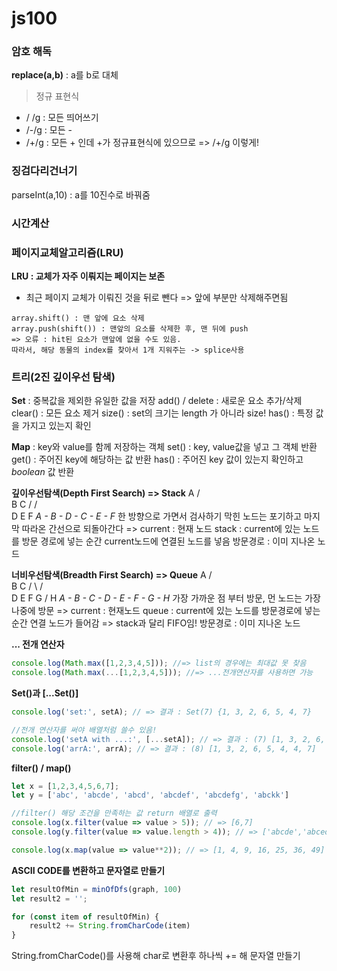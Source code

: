 # js100

### 암호 해독
**replace(a,b)** : a를 b로 대체

> 정규 표현식 
 - / /g : 모든 띄어쓰기
 - /-/g : 모든 -
 - /+/g : 모든 + 인데 +가 정규표현식에 있으므로 => /\+/g 이렇게!

### 징검다리건너기
parseInt(a,10) : a를 10진수로 바꿔줌

### 시간계산


### 페이지교체알고리즘(LRU)
**LRU : 교체가 자주 이뤄지는 페이지는 보존**
- 최근 페이지 교체가 이뤄진 것을 뒤로 뺀다 => 앞에 부분만 삭제해주면됨
```
array.shift() : 맨 앞에 요소 삭제
array.push(shift()) : 맨앞의 요소를 삭제한 후, 맨 뒤에 push
=> 오류 : hit된 요소가 맨앞에 없을 수도 있음.
따라서, 해당 동물의 index를 찾아서 1개 지워주는 -> splice사용
```

### 트리(2진 깊이우선 탐색)
**Set** : 중복값을 제외한 유일한 값을 저장
add() / delete : 새로운 요소 추가/삭제
clear() : 모든 요소 제거
size() : set의 크기는 length 가 아니라 size!
has() : 특정 값을 가지고 있는지 확인

**Map** : key와 value를 함께 저장하는 객체
set() : key, value값을 넣고 그 객체 반환
get() : 주어진 key에 해당하는 값 반환
has() : 주어진 key 값이 있는지 확인하고 *boolean* 값 반환

**깊이우선탐색(Depth First Search) => Stack**
    A
   / \
  B   C
/    / \
D   E   F
*A - B - D - C - E - F*
한 방향으로 가면서 검사하기
막힌 노드는 포기하고 마지막 따라온 간선으로 되돌아간다
=>  current : 현재 노드
    stack : current에 있는 노드를 방문 경로에 넣는 순간 current노드에 연결된 노드를 넣음
    방문경로 : 이미 지나온 노드

**너비우선탐색(Breadth First Search) => Queue**
      A
    /    \
   B      C
  / \    / \
 D   E  F   G
/
H
*A - B - C - D - E - F - G - H*
가장 가까운 점 부터 방문, 먼 노드는 가장 나중에 방문
=>  current : 현재노드
    queue : current에 있는 노드를 방문경로에 넣는 순간 연결 노드가 들어감 => stack과 달리 FIFO임!
    방문경로 : 이미 지나온 노드

**... 전개 연산자**
```javascript
console.log(Math.max([1,2,3,4,5])); //=> list의 경우에는 최대값 못 찾음
console.log(Math.max(...[1,2,3,4,5])); //=> ...전개연산자를 사용하면 가능
```

**Set()과 [...Set()]**
```javascript
console.log('set:', setA); // => 결과 : Set(7) {1, 3, 2, 6, 5, 4, 7}

//전개 연산자를 써야 배열처럼 쓸수 있음!
console.log('setA with ...:', [...setA]); // => 결과 : (7) [1, 3, 2, 6, 5, 4, 7]
console.log('arrA:', arrA); // => 결과 : (8) [1, 3, 2, 6, 5, 4, 4, 7]
```

**filter() / map()**
```javascript
let x = [1,2,3,4,5,6,7];
let y = ['abc', 'abcde', 'abcd', 'abcdef', 'abcdefg', 'abckk']

//filter() 해당 조건을 만족하는 값 return 배열로 출력
console.log(x.filter(value => value > 5)); // => [6,7]
console.log(y.filter(value => value.length > 4)); // => ['abcde','abcedf','abcedfg','abckk']

console.log(x.map(value => value**2)); // => [1, 4, 9, 16, 25, 36, 49]
```

**ASCII CODE를 변환하고 문자열로 만들기**
```javascript
let resultOfMin = minOfDfs(graph, 100)
let result2 = '';

for (const item of resultOfMin) {
    result2 += String.fromCharCode(item)
}
```
String.fromCharCode()를 사용해 char로 변환후 하나씩 += 해 문자열 만들기
